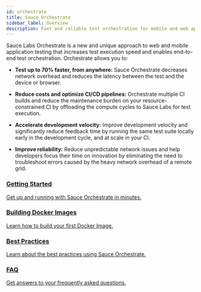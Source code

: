 ```yaml
---
id: orchestrate
title: Sauce Orchestrate
sidebar_label: Overview
description: Fast and reliable test orchestration for mobile and web apps, at scale.
---
```


Sauce Labs Orchestrate is a new and unique approach to web and mobile application testing that increases test execution speed and enables end-to-end test orchestration. Orchestrate allows you to:

- **Test up to 70% faster, from anywhere:** Sauce Orchestrate decreases network overhead and reduces the latency between the test and the device or browser.

- **Reduce costs and optimize CI/CD pipelines:** Orchestrate multiple CI builds and reduce the maintenance burden on your resource-constrained CI by offloading the compute cycles to Sauce Labs for test execution.

- **Accelerate development velocity:** Improve development velocity and significantly reduce feedback time by running the same test suite locally early in the development cycle, and at scale in your CI.

- **Improve reliability:** Reduce unpredictable network issues and help developers focus their time on innovation by eliminating the need to troubleshoot errors caused by the heavy network overhead of a remote grid.

<div className="box-wrapper" markdown="1">
    <a href="/orchestrate/getting-started" className="box box1 card">
        <div className="container">
            <h3>Getting Started</h3>
            <p>Get up and running with Sauce Orchestrate in minutes.</p>
        </div>
    </a>
    <a href="/orchestrate/building-images" className="box box2 card">
        <div className="container">
            <h3>Building Docker Images</h3>
            <p>Learn how to build your first Docker Image.</p>
        </div>
    </a>
    <a href="/orchestrate/best-practices" className="box box3 card">
        <div className="container">
            <h3>Best Practices</h3>
            <p>Learn about the best practices using Sauce Orchestrate.</p>
        </div>
    </a>
    <a href="/orchestrate/faq" className="box box4 card">
        <div className="container">
            <h3>FAQ</h3>
            <p>Get answers to your frequently asked questions.</p>
        </div>
    </a>
</div>
